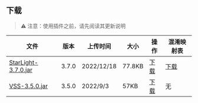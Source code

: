 ## 下载
> :warning: 注意：使用插件之前，请先阅读其更新说明

| 文件 | 版本 | 上传时间 | 大小 | 操作 | 混淆映射表
| --- | --- | --- | --- | --- | --- |
| [StarLight-3.7.0.jar](https://github.com/3cxc/VSS/releases/tag/3.7.0(LTS)) | 3.7.0 | 2022/12/18 | 77.8KB | [下载](https://github.com/3cxc/StarLight/releases/download/3.7.0(LTS)/StarLight-3.7.0.jar) | [下载](https://github.com/3cxc/StarLight/releases/download/3.7.0(LTS)/proguard_map.txt) |
| [VSS-3.5.0.jar](https://github.com/3cxc/Staright/releases/tag/3.5.0) | 3.5.0 | 2022/9/3 | 57KB | [下载](https://github.com/3cxc/VSS/releases/download/3.5.0/VSS-3.5.0.jar) | 无 |

